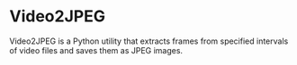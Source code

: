 # Video2JPEG
 Video2JPEG is a Python utility that extracts frames from specified intervals of video files and saves them as JPEG images.
